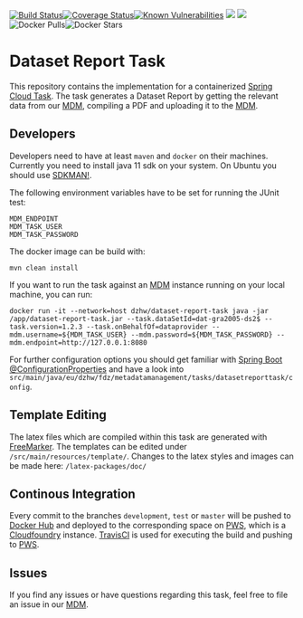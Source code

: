 [![Build Status](https://travis-ci.org/dzhw/dataset-report-task.svg?branch=development)](https://travis-ci.org/dzhw/dataset-report-task)[![Coverage Status](https://coveralls.io/repos/github/dzhw/dataset-report-task/badge.svg?branch=development)](https://coveralls.io/github/dzhw/dataset-report-task?branch=development)[![Known Vulnerabilities](https://snyk.io//test/github/dzhw/dataset-report-task/badge.svg?targetFile=pom.xml)](https://snyk.io//test/github/dzhw/dataset-report-task?targetFile=pom.xml)
[![](https://images.microbadger.com/badges/version/dzhw/dataset-report-task.svg)](https://microbadger.com/images/dzhw/dataset-report-task "Get your own version badge on microbadger.com")
[![](https://images.microbadger.com/badges/image/dzhw/dataset-report-task.svg)](https://microbadger.com/images/dzhw/dataset-report-task "Get your own image badge on microbadger.com")![Docker Pulls](https://img.shields.io/docker/pulls/dzhw/dataset-report-task.svg)![Docker Stars](https://img.shields.io/docker/stars/dzhw/dataset-report-task.svg)

# Dataset Report Task

This repository contains the implementation for a containerized [Spring Cloud Task]. The task generates a Dataset Report by getting the relevant data from our [MDM], compiling a PDF and uploading it to the [MDM].

## Developers
Developers need to have at least `maven` and `docker` on their machines. Currently you need to install java 11 sdk on your system. On Ubuntu you should use [SDKMAN!].

The following environment variables have to be set for running the JUnit test:
```shell
MDM_ENDPOINT
MDM_TASK_USER
MDM_TASK_PASSWORD
```

The docker image can be build with:
```shell
mvn clean install
```

If you want to run the task against an [MDM] instance running on your local machine, you can run:
```shell
docker run -it --network=host dzhw/dataset-report-task java -jar /app/dataset-report-task.jar --task.dataSetId=dat-gra2005-ds2$ --task.version=1.2.3 --task.onBehalfOf=dataprovider --mdm.username=${MDM_TASK_USER} --mdm.password=${MDM_TASK_PASSWORD} --mdm.endpoint=http://127.0.0.1:8080
```

For further configuration options you should get familiar with [Spring Boot @ConfigurationProperties](https://www.baeldung.com/configuration-properties-in-spring-boot) and have a look into `src/main/java/eu/dzhw/fdz/metadatamanagement/tasks/datasetreporttask/config`.

## Template Editing
The latex files which are compiled within this task are generated with [FreeMarker]. The templates can be edited under `/src/main/resources/template/`. Changes to the latex styles and images can be made here:
`/latex-packages/doc/`

## Continous Integration
Every commit to the branches `development`, `test` or `master` will be pushed to [Docker Hub] and deployed to the corresponding space on [PWS], which is a [Cloudfoundry] instance. [TravisCI] is used for executing the build and pushing to [PWS].

## Issues
If you find any issues or have questions regarding this task, feel free to file an issue in our [MDM].

[MDM]: https://github.com/dzhw/metadatamanagement "Metadatamanagement"
[FreeMarker]: https://freemarker.apache.org/
[PWS]: https://run.pivotal.io/
[Cloudfoundry]: https://www.cloudfoundry.org/
[TravisCI]: https://travis-ci.org/
[Spring Cloud Task]: https://spring.io/projects/spring-cloud-task
[SDKMAN!]: https://sdkman.io/
[Docker Hub]: https://hub.docker.com/r/dzhw/dataset-report-task

